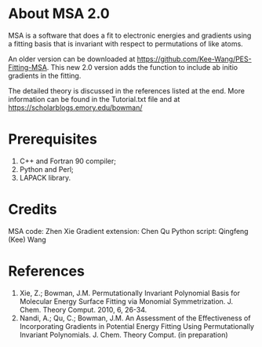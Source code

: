# About MSA 2.0
MSA is a software that does a fit to electronic energies and gradients using a fitting basis that is invariant with respect to permutations of like atoms.

An older version can be downloaded at https://github.com/Kee-Wang/PES-Fitting-MSA. This new 2.0 version adds the function to include ab initio gradients in the fitting.

The detailed theory is discussed in the references listed at the end. More information can be found in the Tutorial.txt file and at https://scholarblogs.emory.edu/bowman/

# Prerequisites
1. C++ and Fortran 90 compiler;
2. Python and Perl;
3. LAPACK library.

# Credits
MSA code: Zhen Xie
Gradient extension: Chen Qu
Python script: Qingfeng (Kee) Wang

# References
1. Xie, Z.; Bowman, J.M. Permutationally Invariant Polynomial Basis for Molecular Energy Surface Fitting via Monomial Symmetrization. J. Chem. Theory Comput. 2010, 6, 26-34.
2. Nandi, A.; Qu, C.; Bowman, J.M. An Assessment of the Effectiveness of Incorporating Gradients in Potential Energy Fitting Using Permutationally Invariant Polynomials. J. Chem. Theory Comput. (in preparation)
